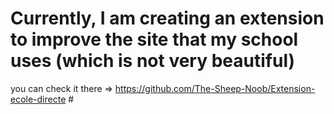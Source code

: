 # Currently, I am creating an extension to improve the site that my school uses (which is not very beautiful) 
you can check it there => https://github.com/The-Sheep-Noob/Extension-ecole-directe #


